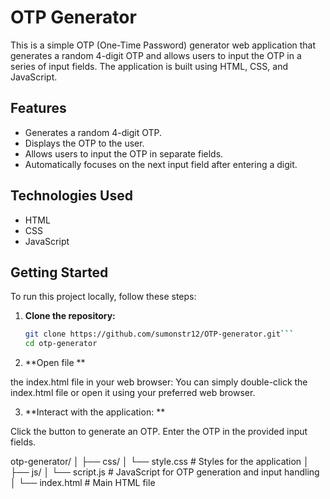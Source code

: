 
# OTP Generator

This is a simple OTP (One-Time Password) generator web application that generates a random 4-digit OTP and allows users to input the OTP in a series of input fields. The application is built using HTML, CSS, and JavaScript.

## Features

- Generates a random 4-digit OTP.
- Displays the OTP to the user.
- Allows users to input the OTP in separate fields.
- Automatically focuses on the next input field after entering a digit.

## Technologies Used

- HTML
- CSS
- JavaScript

## Getting Started

To run this project locally, follow these steps:

1. **Clone the repository:**
   ```bash
   git clone https://github.com/sumonstr12/OTP-generator.git```
   cd otp-generator

2. **Open file ** 

 the index.html file in your web browser: You can simply double-click the index.html file or open it using your         preferred web browser.

3. **Interact with the application: **

Click the button to generate an OTP.
Enter the OTP in the provided input fields.


otp-generator/
│
├── css/
│   └── style.css          # Styles for the application
│
├── js/
│   └── script.js          # JavaScript for OTP generation and input handling
│
└── index.html             # Main HTML file